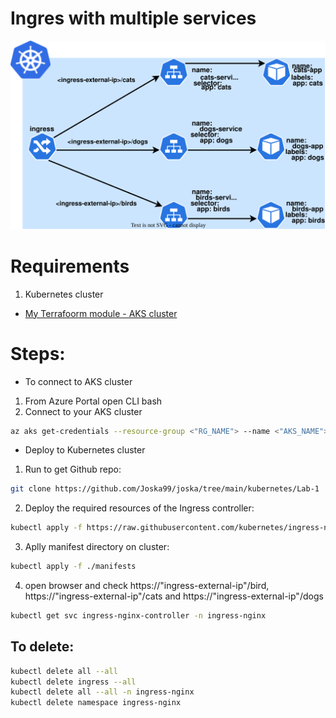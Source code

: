<p align="center">
<h1>Ingres with multiple services</h1>
<img src="https://github.com/Joska99/joska/blob/main/kubernetes/Lab-1/diagram.drawio.svg">
</p>

<h1> Requirements </h1>

1. Kubernetes cluster
- [My Terrafoorm module - AKS cluster](https://github.com/Joska99/joska/tree/main/terraform/tf-aks) 

<h1>Steps:</h1>

- To connect to AKS cluster
1. From Azure Portal open CLI bash
2. Connect to your AKS cluster
```bash
az aks get-credentials --resource-group <"RG_NAME"> --name <"AKS_NAME">
```

- Deploy to Kubernetes cluster
1. Run to get Github repo:
```bash
git clone https://github.com/Joska99/joska/tree/main/kubernetes/Lab-1
```
2. Deploy the required resources of the Ingress controller:
```bash
kubectl apply -f https://raw.githubusercontent.com/kubernetes/ingress-nginx/controller-v1.2.1/deploy/static/provider/cloud/deploy.yaml
```
3. Aplly manifest directory on cluster:
```bash
kubectl apply -f ./manifests
```
4. open browser and check https://"ingress-external-ip"/bird, https://"ingress-external-ip"/cats and https://"ingress-external-ip"/dogs
```bash
kubectl get svc ingress-nginx-controller -n ingress-nginx
```


<h2>To delete:</h2>

```Bash
kubectl delete all --all
kubectl delete ingress --all
kubectl delete all --all -n ingress-nginx
kubectl delete namespace ingress-nginx
```